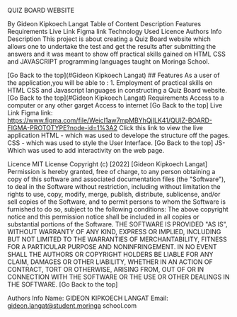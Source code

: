 QUIZ BOARD WEBSITE

By Gideon Kipkoech Langat
Table of Content
Description
Features
Requirements
Live Link
Figma link
Technology Used
Licence
Authors Info
Description
This project is about creating a Quiz Board website which allows one to undertake the test and get the results after submitting the answers and it was meant to show off practical skills gained on HTML CSS and JAVASCRIPT programming languages taught on Moringa School.

[Go Back to the top](#Gideon Kipkoech Langat) ## Features As a user of the application,you will be able to : 1. Employment of practical skills on HTML CSS and Javascript languages in constructing a Quiz Board website. [Go Back to the top](#Gideon Kipkoech Langat)
Requirements
Access to a computer or any other garget
Access to internet [Go Back to the top]
Live Link
Figma link: https://www.figma.com/file/WeicI1aw7mpMBYhQjILK41/QUIZ-BOARD-FIGMA-PROTOTYPE?node-id=1%3A2
Click this link to view the live application 
HTML - which was used to develope the structure off the pages.
CSS - which was used to style the User Interface. [Go Back to the top]
JS- Which was used to add interactivity on the web page.

Licence
MIT License Copyright (c) [2022] [Gideon Kipkoech Langat] Permission is hereby granted, free of charge, to any person obtaining a copy of this software and associated documentation files (the "Software"), to deal in the Software without restriction, including without limitation the rights to use, copy, modify, merge, publish, distribute, sublicense, and/or sell copies of the Software, and to permit persons to whom the Software is furnished to do so, subject to the following conditions: The above copyright notice and this permission notice shall be included in all copies or substantial portions of the Software. THE SOFTWARE IS PROVIDED "AS IS", WITHOUT WARRANTY OF ANY KIND, EXPRESS OR IMPLIED, INCLUDING BUT NOT LIMITED TO THE WARRANTIES OF MERCHANTABILITY, FITNESS FOR A PARTICULAR PURPOSE AND NONINFRINGEMENT. IN NO EVENT SHALL THE AUTHORS OR COPYRIGHT HOLDERS BE LIABLE FOR ANY CLAIM, DAMAGES OR OTHER LIABILITY, WHETHER IN AN ACTION OF CONTRACT, TORT OR OTHERWISE, ARISING FROM, OUT OF OR IN CONNECTION WITH THE SOFTWARE OR THE USE OR OTHER DEALINGS IN THE SOFTWARE. [Go Back to the top]

Authors Info
Name: GIDEON KIPKOECH LANGAT
Email: gideon.langat@student.moringa school.com